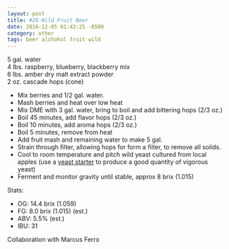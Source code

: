 ```yaml
---
layout: post
title: #26 Wild Fruit Beer
date: 2016-12-05 01:42:25 -0500
category: other
tags: beer alchohol fruit wild
---
```

5 gal. water  
4 lbs. raspberry, blueberry, blackberry mix  
6 lbs. amber dry malt extract powder  
2 oz. cascade hops (cone)  
<ul>
	<li>Mix berries and 1/2 gal. water.</li>
	<li>Mash berries and heat over low heat</li>
	<li>Mix DME with 3 gal. water, bring to boil and add bittering hops (2/3 oz.)</li>
	<li>Boil 45 minutes, add flavor hops (2/3 oz.)</li>
	<li>Boil 10 minutes, add aroma hops (2/3 oz.)</li>
	<li>Boil 5 minutes, remove from heat</li>
	<li>Add fruit mash and remaining water to make 5 gal.</li>
	<li>Strain through filter, allowing hops for form a filter, to remove all solids.</li>
	<li>Cool to room temperature and pitch wild yeast cultured from local apples (use a <a href="https://escowles.github.io/recipes/other/2016/09/02/yeast-starter.html">yeast starter</a> to produce a good quantity of vigorous yeast)</li>
	<li>Ferment and monitor gravity until stable, approx 8 brix (1.015)</li>
</ul>
Stats:  
<ul>
	<li>OG: 14.4 brix (1.059)</li>
	<li>FG: 8.0 brix (1.015) (est.)</li>
	<li>ABV: 5.5% (est.)</li>
	<li>IBU: 31</li>
</ul>
Collaboration with Marcus Ferro  
